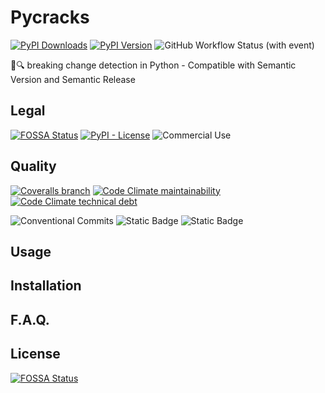 # Pycracks

[![PyPI Downloads](https://img.shields.io/pypi/dm/pycracks?style=for-the-badge&label=Installations&color=steelblue&logo=pypi)](https://pypistats.org/packages/pycracks)
[![PyPI Version](https://img.shields.io/pypi/v/pycracks?style=for-the-badge&logo=pypi)](https://pypi.org/project/PyCracks/)
![GitHub Workflow Status (with event)](https://img.shields.io/github/actions/workflow/status/elc/pycracks/test.yml?style=for-the-badge&logo=githubactions&label=CICD)

💢🔍 breaking change detection in Python - Compatible with Semantic Version and Semantic Release

## Legal

[![FOSSA Status](https://img.shields.io/badge/LICENSE%20SCAN-PASSING-CD2956?style=for-the-badge&logo=fossa)](https://app.fossa.com/projects/git%2Bgithub.com%2FELC%2Fpycracks)
[![PyPI - License](https://img.shields.io/pypi/l/pycracks?style=for-the-badge&logo=opensourceinitiative)](./LICENSE)
![Commercial Use](https://img.shields.io/badge/Comercial_Use-%E2%9C%93-brightgreen?style=for-the-badge)


## Quality

[![Coveralls branch](https://img.shields.io/coverallsCoverage/github/ELC/pycracks?branch=master&style=for-the-badge&logo=coveralls)](https://coveralls.io/github/ELC/pycracks)
[![Code Climate maintainability](https://img.shields.io/codeclimate/maintainability/ELC/pycracks?style=for-the-badge&logo=codeclimate)](https://codeclimate.com/github/ELC/pycracks)
[![Code Climate technical debt](https://img.shields.io/codeclimate/tech-debt/ELC/pycracks?style=for-the-badge&logo=codeclimate)](https://codeclimate.com/github/ELC/pycracks)

![Conventional Commits](https://img.shields.io/badge/Conventional_Commits-%E2%9C%93-brightgreen?style=for-the-badge&logo=conventionalcommits)
![Static Badge](https://img.shields.io/badge/Pre--Commit-%E2%9C%93-brightgreen?style=for-the-badge&logo=precommit)
![Static Badge](https://img.shields.io/badge/Format-Black-brightgreen?style=for-the-badge&color=black)

## Usage

## Installation

## F.A.Q.

## License

[![FOSSA Status](https://app.fossa.com/api/projects/git%2Bgithub.com%2FELC%2Fpycracks.svg?type=large)](https://app.fossa.com/projects/git%2Bgithub.com%2FELC%2Fpycracks)

